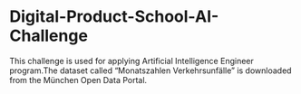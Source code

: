 # Digital-Product-School-AI-Challenge
This challenge is used for applying Artificial Intelligence Engineer program.The dataset called “Monatszahlen Verkehrsunfälle” is downloaded  from the München Open Data Portal. 
